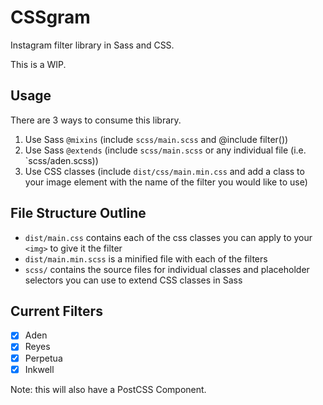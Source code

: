 # CSSgram

Instagram filter library in Sass and CSS.

This is a WIP.

## Usage

There are 3 ways to consume this library.

1. Use Sass `@mixins` (include `scss/main.scss` and @include filter(<filtername>))
2. Use Sass `@extends` (include `scss/main.scss` or any individual file (i.e. `scss/aden.scss))
3. Use CSS classes (include `dist/css/main.min.css` and add a class to your image element with the name of the filter you would like to use)

## File Structure Outline

- `dist/main.css` contains each of the css classes you can apply to your `<img>` to give it the filter
- `dist/main.min.scss` is a minified file with each of the filters
- `scss/` contains the source files for individual classes and placeholder selectors you can use to extend CSS classes in Sass

## Current Filters

- [x] Aden
- [x] Reyes
- [x] Perpetua
- [x] Inkwell

Note: this will also have a PostCSS Component.
